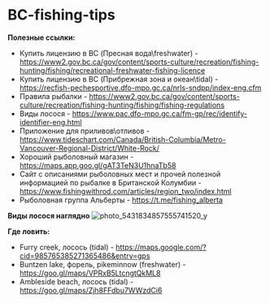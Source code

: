 # BC-fishing-tips

**Полезные ссылки:**

- Купить лицензию в BC (Пресная вода\freshwater) - https://www2.gov.bc.ca/gov/content/sports-culture/recreation/fishing-hunting/fishing/recreational-freshwater-fishing-licence
- Купить лицензию в BC (Прибрежная зона и океан\tidal) - https://recfish-pechesportive.dfo-mpo.gc.ca/nrls-sndpp/index-eng.cfm
- Правила рыбалки - https://www2.gov.bc.ca/gov/content/sports-culture/recreation/fishing-hunting/fishing/fishing-regulations
- Виды лосося - https://www.pac.dfo-mpo.gc.ca/fm-gp/rec/identify-identifier-eng.html
- Приложение для приливов\отливов - https://www.tideschart.com/Canada/British-Columbia/Metro-Vancouver-Regional-District/White-Rock/
- Хороший рыболовный магазин - https://maps.app.goo.gl/gAT3TeN3U1hnaTb58
- Сайт с описаниями рыболовных мест и прочей полезной информацией по рыбалке в Британской Колумбии - https://www.fishingwithrod.com/articles/region_two/index.html
- Рыболовная группа Альберты - https://t.me/fishing_alberta 

**Виды лосося наглядно**
![photo_5431834857555741520_y](https://github.com/pallivalloo/BC-fishing-tips/assets/61313086/48e3b6cf-2c47-4069-9007-021ce72ce891)

**Где ловить:**

- Furry creek, лосось (tidal) - https://maps.google.com/?cid=985765385271365486&entry=gps
- Buntzen lake, форель, pikeminnow (freshwater) - https://goo.gl/maps/VPRxB5LtcngtQkML8
- Ambleside beach, лосось (tidal) - https://goo.gl/maps/Zjh8FFdbu7WWzdCi6
